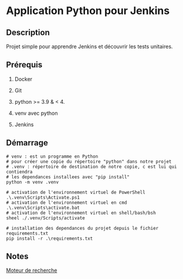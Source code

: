 # Application Python pour Jenkins

## Description

Projet simple pour apprendre Jenkins et découvrir les tests unitaires.

## Prérequis

1. Docker

2. Git

3. python >= 3.9 & < 4.

4. venv avec python

5. Jenkins

## Démarrage

```shell
# venv : est un programme en Python
# pour créer une copie du répertoire "python" dans notre projet
# .venv : répertoire de destination de notre copie, c est lui qui contiendra
# les dependances installees avec "pip install"
python -m venv .venv

# activation de l'environnement virtuel de PowerShell
.\.venv\Scripts\Activate.ps1
# activation de l'environnement virtuel en cmd
.\.venv\Scripts\activate.bat
# activation de l'environnement virtuel en shell/bash/bsh
sheel ./.venv/Scripts/activate

# installation des dependances du projet depuis le fichier requirements.txt
pip install -r .\requirements.txt
```

## Notes

[Moteur de recherche](https://google.fr)